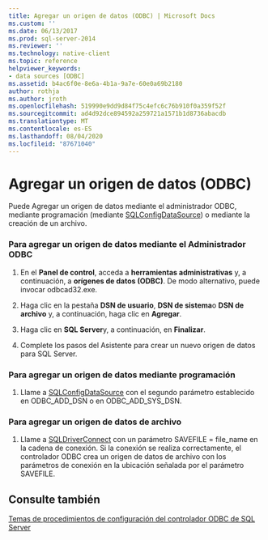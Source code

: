 ```yaml
---
title: Agregar un origen de datos (ODBC) | Microsoft Docs
ms.custom: ''
ms.date: 06/13/2017
ms.prod: sql-server-2014
ms.reviewer: ''
ms.technology: native-client
ms.topic: reference
helpviewer_keywords:
- data sources [ODBC]
ms.assetid: b4ac6f0e-8e6a-4b1a-9a7e-60e0a69b2180
author: rothja
ms.author: jroth
ms.openlocfilehash: 519990e9dd9d84f75c4efc6c76b910f0a359f52f
ms.sourcegitcommit: ad4d92dce894592a259721a1571b1d8736abacdb
ms.translationtype: MT
ms.contentlocale: es-ES
ms.lasthandoff: 08/04/2020
ms.locfileid: "87671040"
---
```

# <a name="add-a-data-source-odbc"></a>Agregar un origen de datos (ODBC)
  Puede Agregar un origen de datos mediante el administrador ODBC, mediante programación (mediante [SQLConfigDataSource](../native-client-odbc-api/sqlconfigdatasource.md)) o mediante la creación de un archivo.  
  
### <a name="to-add-a-data-source-by-using-odbc-administrator"></a>Para agregar un origen de datos mediante el Administrador ODBC  
  
1.  En el **Panel de control**, acceda a **herramientas administrativas** y, a continuación, a **orígenes de datos (ODBC)**. De modo alternativo, puede invocar odbcad32.exe.  
  
2.  Haga clic en la pestaña **DSN de usuario**, **DSN de sistema**o **DSN de archivo** y, a continuación, haga clic en **Agregar**.  
  
3.  Haga clic en **SQL Server**y, a continuación, en **Finalizar**.  
  
4.  Complete los pasos del Asistente para crear un nuevo origen de datos para SQL Server.  
  
### <a name="to-add-a-data-source-programmatically"></a>Para agregar un origen de datos mediante programación  
  
1.  Llame a [SQLConfigDataSource](../native-client-odbc-api/sqlconfigdatasource.md) con el segundo parámetro establecido en ODBC_ADD_DSN o en ODBC_ADD_SYS_DSN.  
  
### <a name="to-add-a-file-data-source"></a>Para agregar un origen de datos de archivo  
  
1.  Llame a [SQLDriverConnect](../native-client-odbc-api/sqldriverconnect.md) con un parámetro SAVEFILE = file_name en la cadena de conexión. Si la conexión se realiza correctamente, el controlador ODBC crea un origen de datos de archivo con los parámetros de conexión en la ubicación señalada por el parámetro SAVEFILE.  
  
## <a name="see-also"></a>Consulte también  
 [Temas de procedimientos de configuración del controlador ODBC de SQL Server](../../database-engine/dev-guide/configuring-the-sql-server-odbc-driver-how-to-topics.md)  
  
  
